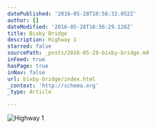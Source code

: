 ```yaml
---
datePublished: '2016-05-28T10:56:32.052Z'
author: []
dateModified: '2016-05-28T10:56:29.126Z'
title: Bixby Bridge
description: Highway 1
starred: false
sourcePath: _posts/2016-05-28-bixby-bridge.md
inFeed: true
hasPage: true
inNav: false
url: bixby-bridge/index.html
_context: 'http://schema.org'
_type: Article

---
```

![Highway 1](https://the-grid-user-content.s3-us-west-2.amazonaws.com/c9bc7638-24be-49db-9d83-b1453af866ca.jpg)